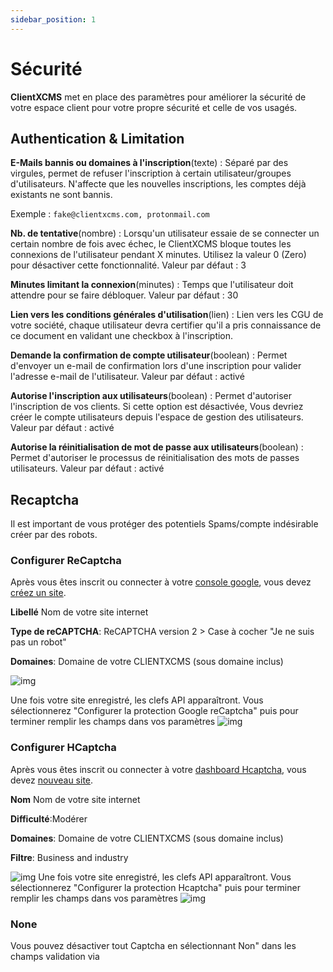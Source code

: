 ```yaml
---
sidebar_position: 1
---
```


# Sécurité
**ClientXCMS** met en place des paramètres pour améliorer la sécurité de votre espace client pour votre propre sécurité et celle de vos usagés.

## Authentication & Limitation
**E-Mails bannis ou domaines à l'inscription**(texte) : Séparé par des virgules, permet de refuser l'inscription à certain utilisateur/groupes d'utilisateurs. N'affecte que les nouvelles inscriptions, les comptes déjà existants ne sont bannis.

Exemple : `fake@clientxcms.com, protonmail.com`

**Nb. de tentative**(nombre) : Lorsqu'un utilisateur essaie de se connecter un certain nombre de fois avec échec, le ClientXCMS bloque toutes les connexions de l'utilisateur pendant X minutes. Utilisez la valeur 0 (Zero) pour désactiver cette fonctionnalité. Valeur par défaut : 3

**Minutes limitant la connexion**(minutes) : Temps que l'utilisateur doit attendre pour se faire débloquer. Valeur par défaut : 30

**Lien vers les conditions générales d'utilisation**(lien) : Lien vers les CGU de votre société, chaque utilisateur devra certifier qu'il a pris connaissance de ce document en validant une checkbox à l'inscription.

**Demande la confirmation de compte utilisateur**(boolean) : Permet d'envoyer un e-mail de confirmation lors d'une inscription pour valider l'adresse e-mail de l'utilisateur. Valeur par défaut : activé

**Autorise l'inscription aux utilisateurs**(boolean) : Permet d'autoriser l'inscription de vos clients. Si cette option est désactivée, Vous devriez créer le compte utilisateurs depuis l'espace de gestion des utilisateurs. Valeur par défaut : activé

**Autorise la réinitialisation de mot de passe aux utilisateurs**(boolean) : Permet d'autoriser le processus de réinitialisation des mots de passes utilisateurs. Valeur par défaut : activé
## Recaptcha
Il est important de vous protéger des potentiels Spams/compte indésirable créer par des robots.
### Configurer ReCaptcha
Après vous êtes inscrit ou connecter à votre [console google](https://www.google.com/recaptcha/admin/), vous devez [créez un site](https://www.google.com/recaptcha/admin/create).

**Libellé** Nom de votre site internet 

**Type de reCAPTCHA**: ReCAPTCHA version 2 > Case à cocher "Je ne suis pas un robot"

**Domaines**: Domaine de votre CLIENTXCMS (sous domaine inclus)

![img](https://media.discordapp.net/attachments/475073153509490689/957054073738248212/registered.png)

Une fois votre site enregistré, les clefs API apparaîtront. Vous sélectionnerez "Configurer la protection Google reCaptcha" puis pour terminer remplir les champs dans vos paramètres
![img](https://media.discordapp.net/attachments/475073153509490689/957054632042070016/unknown.png)
### Configurer HCaptcha
Après vous êtes inscrit ou connecter à votre [dashboard Hcaptcha](https://dashboard.hcaptcha.com/overview), vous devez [nouveau site](https://dashboard.hcaptcha.com/sites/new).

**Nom** Nom de votre site internet

**Difficulté**:Modérer

**Domaines**: Domaine de votre CLIENTXCMS (sous domaine inclus)

**Filtre**: Business and industry

![img](https://media.discordapp.net/attachments/475073153509490689/957056521865404446/registering.png)
Une fois votre site enregistré, les clefs API apparaîtront. Vous sélectionnerez "Configurer la protection Hcaptcha" puis pour terminer remplir les champs dans vos paramètres
![img](https://media.discordapp.net/attachments/475073153509490689/957059536232022068/unknown.png)
### None
Vous pouvez désactiver tout Captcha en sélectionnant Non" dans les champs validation via
